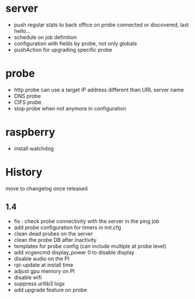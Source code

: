 server
======
* push regular stats to back office on probe connected or discovered, last hello...
* schedule on job definition
* configuration with fields by probe, not only globals
* pushAction for upgrading specific probe

probe
=====
* http probe can use a target IP address different than URL server name
* DNS probe
* CIFS probe
* stop probe when not anymore in configuration

raspberry
=========
* install watchdog

History
=======
move to changelog once released

1.4
-----
* fix : check probe connectivity with the server in the ping job
* add probe configuration for timers in init.cfg
* clean dead probes on the server
* clean the probe DB after inactivity
* templates for probe config (can include multiple at probe level)
* add vcgencmd display_power 0 to disable display
* disable audio on the PI
* rpi-update at install time
* adjust gpu memory on PI
* disable wifi
* suppress urllib3 logs
* add upgrade feature on probe
